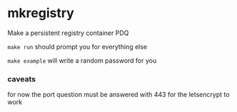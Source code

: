 # mkregistry
Make a persistent registry container PDQ

`make run`  should prompt you for everything else

`make example` will write a random password for you

### caveats

for now the port question must be answered with 443 for the letsencrypt to work
